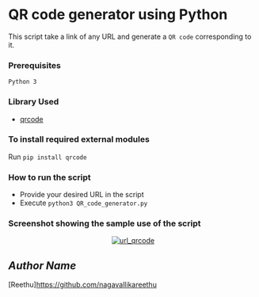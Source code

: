 # QR code generator using Python
This script take a link of any URL and generate a `QR code` corresponding to it.
### Prerequisites
`Python 3`
### Library Used
* [qrcode](https://github.com/lincolnloop/python-qrcode)

### To install required external modules
Run `pip install qrcode` 

### How to run the script
- Provide your desired URL in the script
- Execute `python3 QR_code_generator.py`

### Screenshot showing the sample use of the script
<p align="center">
  <a href="output 1.png"><img src="https://user-images.githubusercontent.com/85709371/151921721-132e76c1-1604-49ad-9234-1ef3cc9ac45b.png" alt="url_qrcode"></a>
</p>

## *Author Name*
[Reethu]https://github.com/nagavallikareethu

